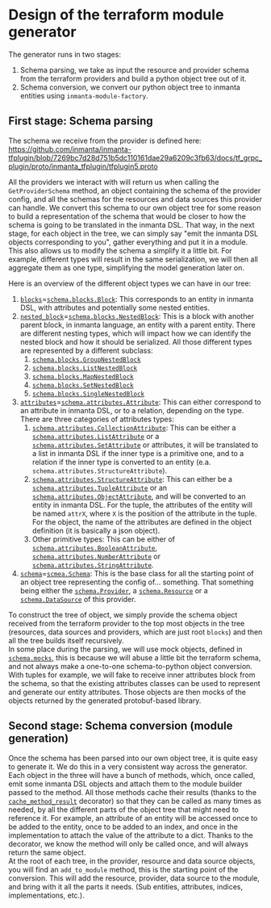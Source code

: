 # Design of the terraform module generator

The generator runs in two stages:
1. Schema parsing, we take as input the resource and provider schema from the terraform providers and build a python object tree out of it.
2. Schema conversion, we convert our python object tree to inmanta entities using `inmanta-module-factory`.

## First stage: Schema parsing

The schema we receive from the provider is defined here: https://github.com/inmanta/inmanta-tfplugin/blob/7269bc7d28d751b5dc110161dae29a6209c3fb63/docs/tf_grpc_plugin/proto/inmanta_tfplugin/tfplugin5.proto

All the providers we interact with will return us when calling the `GetProviderSchema` method, an object containing the schema of the provider config, and all the schemas for the resources and data sources this provider can handle.  We convert this schema to our own object tree for some reason to build a representation of the schema that would be closer to how the schema is going to be translated in the inmanta DSL.  That way, in the next stage, for each object in the tree, we can simply say "emit the inmanta DSL objects corresponding to you", gather everything and put it in a module.  This also allows us to modify the schema a simplify it a little bit.  For example, different types will result in the same serialization, we will then all aggregate them as one type, simplifying the model generation later on.

Here is an overview of the different object types we can have in our tree:
 1. [`blocks`](https://github.com/inmanta/inmanta-tfplugin/blob/7269bc7d28d751b5dc110161dae29a6209c3fb63/docs/tf_grpc_plugin/proto/inmanta_tfplugin/tfplugin5.proto#L81)=[`schema.blocks.Block`](../src/terraform_module_generator/schema/blocks/block.py):  This corresponds to an entity in inmanta DSL, with attributes and potentially some nested entities.
 2. [`nested_block`](https://github.com/inmanta/inmanta-tfplugin/blob/7269bc7d28d751b5dc110161dae29a6209c3fb63/docs/tf_grpc_plugin/proto/inmanta_tfplugin/tfplugin5.proto#L102)=[`schema.blocks.NestedBlock`](../src/terraform_module_generator/schema/blocks/nested_block.py): This is a block with another parent block, in inmanta language, an entity with a parent entity.  There are different nesting types, which will impact how we can identify the nested block and how it should be serialized.  All those different types are represented by a different subclass:
    1. [`schema.blocks.GroupNestedBlock`](../src/terraform_module_generator/schema/blocks/group.py)
    1. [`schema.blocks.ListNestedBlock`](../src/terraform_module_generator/schema/blocks/list.py)
    1. [`schema.blocks.MapNestedBlock`](../src/terraform_module_generator/schema/blocks/map.py)
    1. [`schema.blocks.SetNestedBlock`](../src/terraform_module_generator/schema/blocks/set.py)
    1. [`schema.blocks.SingleNestedBlock`](../src/terraform_module_generator/schema/blocks/single.py)
 3. [`attributes`](https://github.com/inmanta/inmanta-tfplugin/blob/7269bc7d28d751b5dc110161dae29a6209c3fb63/docs/tf_grpc_plugin/proto/inmanta_tfplugin/tfplugin5.proto#L90)=[`schema.attributes.Attribute`](../src/terraform_module_generator/schema/attributes/base.py): This can either correspond to an attribute in inmanta DSL, or to a relation, depending on the type.  There are three categories of attributes types:
    1. [`schema.attributes.CollectionAttribute`](../src/terraform_module_generator/schema/attributes/collection.py): This can be either a [`schema.attributes.ListAttribute`](../src/terraform_module_generator/schema/attributes/list.py) or a [`schema.attributes.SetAttribute`](../src/terraform_module_generator/schema/attributes/set.py) or attributes, it will be translated to a list in inmanta DSL if the inner type is a primitive one, and to a relation if the inner type is converted to an entity (e.a. `schema.attributes.StructureAttribute`).
    2. [`schema.attributes.StructureAttribute`](../src/terraform_module_generator/schema/attributes/structure.py): This can either be a [`schema.attributes.TupleAttribute`](../src/terraform_module_generator/schema/attributes/tuple.py) or an [`schema.attributes.ObjectAttribute`](../src/terraform_module_generator/schema/attributes/object.py), and will be converted to an entity in inmanta DSL.  For the tuple, the attributes of the entity will be named `attrX`, where `X` is the position of the attribute in the tuple.  For the object, the name of the attributes are defined in the object definition (it is basically a json object).
    3. Other primitive types: This can be either of [`schema.attributes.BooleanAttribute`](../src/terraform_module_generator/schema/attributes/bool.py), [`schema.attributes.NumberAttribute`](../src/terraform_module_generator/schema/attributes/number.py) or [`schema.attributes.StringAttribute`](../src/terraform_module_generator/schema/attributes/string.py).
 4. [`schema`](https://github.com/inmanta/inmanta-tfplugin/blob/7269bc7d28d751b5dc110161dae29a6209c3fb63/docs/tf_grpc_plugin/proto/inmanta_tfplugin/tfplugin5.proto#L80)=[`scmea.Schema`](../src/terraform_module_generator/schema/base.py): This is the base class for all the starting point of an object tree representing the config of... something.  That something being either the [`schema.Provider`](../src/terraform_module_generator/schema/provider.py), a [`schema.Resource`](../src/terraform_module_generator/schema/resource.py) or a [`schema.DataSource`](../src/terraform_module_generator/schema/data_source.py) of this provider.

To construct the tree of object, we simply provide the schema object received from the terraform provider to the top most objects in the tree (resources, data sources and providers, which are just root `blocks`) and then all the tree builds itself recursively.  
In some place during the parsing, we will use mock objects, defined in [`schema.mocks`](../src/terraform_module_generator/schema/mocks/), this is because we will abuse a little bit the terraform schema, and not always make a one-to-one schema-to-python object conversion.  With tuples for example, we will fake to receive inner attributes block from the schema, so that the existing attributes classes can be used to represent and generate our entity attributes.  Those objects are then mocks of the objects returned by the generated protobuf-based library.

## Second stage: Schema conversion (module generation)

Once the schema has been parsed into our own object tree, it is quite easy to generate it.  We do this in a very consistent way across the generator.  Each object in the three will have a bunch of methods, which, once called, emit some inmanta DSL objects and attach them to the module builder passed to the method.  All those methods cache their results (thanks to the [`cache_method_result`](../src/terraform_module_generator/schema/helpers/cache.py#L11) decorator) so that they can be called as many times as needed, by all the different parts of the object tree that might need to reference it.  For example, an attribute of an entity will be accessed once to be added to the entity, once to be added to an index, and once in the implementation to attach the value of the attribute to a dict.  Thanks to the decorator, we know the method will only be called once, and will always return the same object.  
At the root of each tree, in the provider, resource and data source objects, you will find an `add_to_module` method, this is the starting point of the conversion.  This will add the resource, provider, data source to the module, and bring with it all the parts it needs.  (Sub entities, attributes, indices, implementations, etc.).
